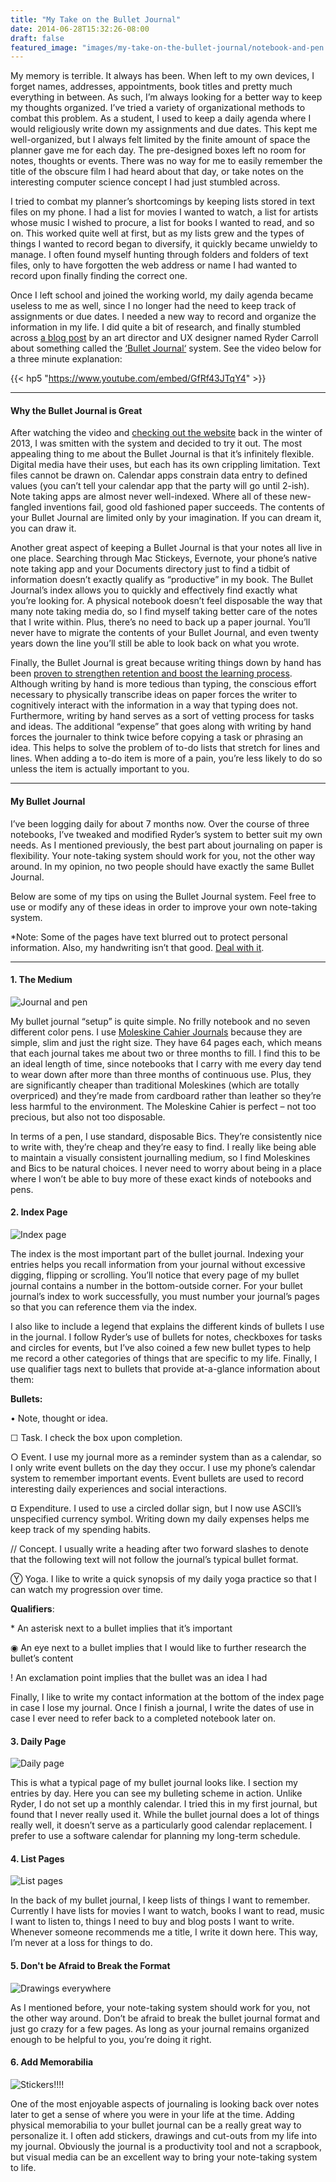 ```yaml
---
title: "My Take on the Bullet Journal"
date: 2014-06-28T15:32:26-08:00
draft: false
featured_image: "images/my-take-on-the-bullet-journal/notebook-and-pen.jpg"
---
```


My memory is terrible. It always has been. When left to my own devices, I forget names, addresses, appointments, book titles and pretty much everything in between. As such, I’m always looking for a better way to keep my thoughts organized. I’ve tried a variety of organizational methods to combat this problem. As a student, I used to keep a daily agenda where I would religiously write down my assignments and due dates. This kept me well-organized, but I always felt limited by the finite amount of space the planner gave me for each day. The pre-designed boxes left no room for notes, thoughts or events. There was no way for me to easily remember the title of the obscure film I had heard about that day, or take notes on the interesting computer science concept I had just stumbled across.

I tried to combat my planner’s shortcomings by keeping lists stored in text files on my phone. I had a list for movies I wanted to watch, a list for artists whose music I wished to procure, a list for books I wanted to read, and so on. This worked quite well at first, but as my lists grew and the types of things I wanted to record began to diversify, it quickly became unwieldy to manage. I often found myself hunting through folders and folders of text files, only to have forgotten the web address or name I had wanted to record upon finally finding the correct one.

Once I left school and joined the working world, my daily agenda became useless to me as well, since I no longer had the need to keep track of assignments or due dates. I needed a new way to record and organize the information in my life. I did quite a bit of research, and finally stumbled across [a blog post](http://rydercarroll.com/104380/1689168/portfolio/bullet-journal) by an art director and UX designer named Ryder Carroll about something called the [‘Bullet Journal‘](http://www.bulletjournal.com/) system. See the video below for a three minute explanation:

{{< hp5 "https://www.youtube.com/embed/GfRf43JTqY4" >}}

---

#### Why the Bullet Journal is Great

After watching the video and [checking out the website](http://bulletjournal.com/) back in the winter of 2013, I was smitten with the system and decided to try it out. The most appealing thing to me about the Bullet Journal is that it’s infinitely flexible. Digital media have their uses, but each has its own crippling limitation. Text files cannot be drawn on. Calendar apps constrain data entry to defined values (you can’t tell your calendar app that the party will go until 2-ish). Note taking apps are almost never well-indexed. Where all of these new-fangled inventions fail, good old fashioned paper succeeds. The contents of your Bullet Journal are limited only by your imagination. If you can dream it, you can draw it.

Another great aspect of keeping a Bullet Journal is that your notes all live in one place. Searching through Mac Stickeys, Evernote, your phone’s native note taking app and your Documents directory just to find a tidbit of information doesn’t exactly qualify as “productive” in my book. The Bullet Journal’s index allows you to quickly and effectively find exactly what you’re looking for. A physical notebook doesn’t feel disposable the way that many note taking media do, so I find myself taking better care of the notes that I write within. Plus, there’s no need to back up a paper journal. You’ll never have to migrate the contents of your Bullet Journal, and even twenty years down the line you’ll still be able to look back on what you wrote.

Finally, the Bullet Journal is great because writing things down by hand has been [proven to strengthen retention and boost the learning process](http://www.sciencedaily.com/releases/2011/01/110119095458.htm). Although writing by hand is more tedious than typing, the conscious effort necessary to physically transcribe ideas on paper forces the writer to cognitively interact with the information in a way that typing does not. Furthermore, writing by hand serves as a sort of vetting process for tasks and ideas. The additional “expense” that goes along with writing by hand forces the journaler to think twice before copying a task or phrasing an idea. This helps to solve the problem of to-do lists that stretch for lines and lines. When adding a to-do item is more of a pain, you’re less likely to do so unless the item is actually important to you.

---

#### My Bullet Journal

I’ve been logging daily for about 7 months now. Over the course of three notebooks, I’ve tweaked and modified Ryder’s system to better suit my own needs. As I mentioned previously, the best part about journaling on paper is flexibility. Your note-taking system should work for you, not the other way around. In my opinion, no two people should have exactly the same Bullet Journal.

Below are some of my tips on using the Bullet Journal system. Feel free to use or modify any of these ideas in order to improve your own note-taking system.

*Note: Some of the pages have text blurred out to protect personal information. Also, my handwriting isn’t that good. [Deal with it](https://media.giphy.com/media/f22XaQVqDJsqY/giphy.gif).

---

#### 1. The Medium

![Journal and pen](/images/my-take-on-the-bullet-journal/journal.jpg)

My bullet journal “setup” is quite simple. No frilly notebook and no seven different color pens. I use [Moleskine Cahier Journals](http://shop.moleskine.com/en-us/notebooks-journals/cahier/cahier-journal-set-of-3-pocket-ruled-soft-black-6891) because they are simple, slim and just the right size. They have 64 pages each, which means that each journal takes me about two or three months to fill. I find this to be an ideal length of time, since notebooks that I carry with me every day tend to wear down after more than three months of continuous use. Plus, they are significantly cheaper than traditional Moleskines (which are totally overpriced) and they’re made from cardboard rather than leather so they’re less harmful to the environment. The Moleskine Cahier is perfect – not too precious, but also not too disposable.

In terms of a pen, I use standard, disposable Bics. They’re consistently nice to write with, they’re cheap and they’re easy to find. I really like being able to maintain a visually consistent journalling medium, so I find Moleskines and Bics to be natural choices. I never need to worry about being in a place where I won’t be able to buy more of these exact kinds of notebooks and pens.

#### 2. Index Page

![Index page](/images/my-take-on-the-bullet-journal/IMG_2903.jpg)

The index is the most important part of the bullet journal. Indexing your entries helps you recall information from your journal without excessive digging, flipping or scrolling. You’ll notice that every page of my bullet journal contains a number in the bottom-outside corner. For your bullet journal’s index to work successfully, you must number your journal’s pages so that you can reference them via the index.

I also like to include a legend that explains the different kinds of bullets I use in the journal. I follow Ryder’s use of bullets for notes, checkboxes for tasks and circles for events, but I’ve also coined a few new bullet types to help me record a other categories of things that are specific to my life. Finally, I use qualifier tags next to bullets that provide at-a-glance information about them:

**Bullets:**

•         Note, thought or idea.

☐         Task. I check the box upon completion.

○         Event. I use my journal more as a reminder system than as a calendar, so I only write event bullets on the day they occur. I use my phone’s calendar system to remember important events. Event bullets are used to record interesting daily experiences and social interactions.

¤         Expenditure. I used to use a circled dollar sign, but I now use ASCII’s unspecified currency symbol. Writing down my daily expenses helps me keep track of my spending habits.

//        Concept. I usually write a heading after two forward slashes to denote that the following text will not follow the journal’s typical bullet format.

Ⓨ        Yoga. I like to write a quick synopsis of my daily yoga practice so that I can watch my progression over time.

**Qualifiers**:

&#42;         An asterisk next to a bullet implies that it’s important

◉        An eye next to a bullet implies that I would like to further research the bullet’s content

!         An exclamation point implies that the bullet was an idea I had

Finally, I like to write my contact information at the bottom of the index page in case I lose my journal. Once I finish a journal, I write the dates of use in case I ever need to refer back to a completed notebook later on.


#### 3. Daily Page

![Daily page](/images/my-take-on-the-bullet-journal/IMG_2912.jpg)

This is what a typical page of my bullet journal looks like. I section my entries by day. Here you can see my bulleting scheme in action. Unlike Ryder, I do not set up a monthly calendar. I tried this in my first journal, but found that I never really used it. While the bullet journal does a lot of things really well, it doesn’t serve as a particularly  good calendar replacement. I prefer to use a software calendar for planning my long-term schedule.

#### 4. List Pages

![List pages](/images/my-take-on-the-bullet-journal/list.jpg)

In the back of my bullet journal, I keep lists of things I want to remember. Currently I have lists for movies I want to watch, books I want to read, music I want to listen to, things I need to buy and blog posts I want to write. Whenever someone recommends me a title, I write it down here. This way, I’m never at a loss for things to do.

#### 5. Don't be Afraid to Break the Format

![Drawings everywhere](/images/my-take-on-the-bullet-journal/IMG_2919.png)

As I mentioned before, your note-taking system should work for you, not the other way around. Don’t be afraid to break the bullet journal format and just go crazy for a few pages. As long as your journal remains organized enough to be helpful to you, you’re doing it right.

#### 6. Add Memorabilia

![Stickers!!!!](/images/my-take-on-the-bullet-journal/IMG_2935.jpg)

One of the most enjoyable aspects of journaling is looking back over notes later to get a sense of where you were in your life at the time. Adding physical memorabilia to your bullet journal can be a really great way to personalize it. I often add stickers, drawings and cut-outs from my life into my journal. Obviously the journal is a productivity tool and not a scrapbook, but visual media can be an excellent way to bring your note-taking system to life.

